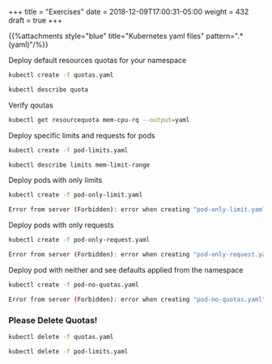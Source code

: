 +++
title = "Exercises"
date = 2018-12-09T17:00:31-05:00
weight = 432
draft = true
+++

{{%attachments style="blue" title="Kubernetes yaml files" pattern=".*(yaml)"/%}}

Deploy default resources quotas for your namespace

```bash
kubectl create -f quotas.yaml

kubectl describe quota
```

Verify qoutas
```bash
kubectl get resourcequota mem-cpu-rq --output=yaml
```

Deploy specific limits and requests for pods
```bash
kubectl create -f pod-limits.yaml

kubectl describe limits mem-limit-range
```

Deploy pods with only limits
```bash
kubectl create -f pod-only-limit.yaml

Error from server (Forbidden): error when creating "pod-only-limit.yaml": pods "only-limits" is forbidden: failed quota: mem-cpu-rq: must specify limits.cpu,requests.cpu

```

Deploy pods with only requests
```bash
kubectl create -f pod-only-request.yaml

Error from server (Forbidden): error when creating "pod-only-request.yaml": pods "only-requests" is forbidden: failed quota: mem-cpu-rq: must specify limits.cpu,requests.cpu

```

Deploy pod with neither and see defaults applied from the namespace
```bash
kubectl create -f pod-no-quotas.yaml

Error from server (Forbidden): error when creating "pod-no-quotas.yaml": pods "no-quotas" is forbidden: failed quota: mem-cpu-rq: must specify limits.cpu,requests.cpu
```
### Please Delete Quotas! ###

```bash
kubectl delete -f quotas.yaml

kubectl delete -f pod-limits.yaml
```
